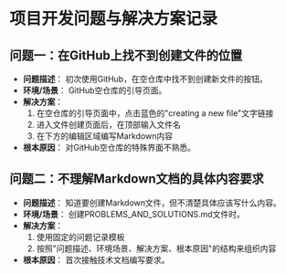 # 项目开发问题与解决方案记录

## 问题一：在GitHub上找不到创建文件的位置

- **问题描述**： 初次使用GitHub，在空仓库中找不到创建新文件的按钮。
- **环境/场景**： GitHub空仓库的引导页面。
- **解决方案**： 
  1. 在空仓库的引导页面中，点击蓝色的"creating a new file"文字链接
  2. 进入文件创建页面后，在顶部输入文件名
  3. 在下方的编辑区域编写Markdown内容
- **根本原因**： 对GitHub空仓库的特殊界面不熟悉。

## 问题二：不理解Markdown文档的具体内容要求

- **问题描述**： 知道要创建Markdown文件，但不清楚具体应该写什么内容。
- **环境/场景**： 创建PROBLEMS_AND_SOLUTIONS.md文件时。
- **解决方案**： 
  1. 使用固定的问题记录模板
  2. 按照"问题描述、环境场景、解决方案、根本原因"的结构来组织内容
- **根本原因**： 首次接触技术文档编写要求。
